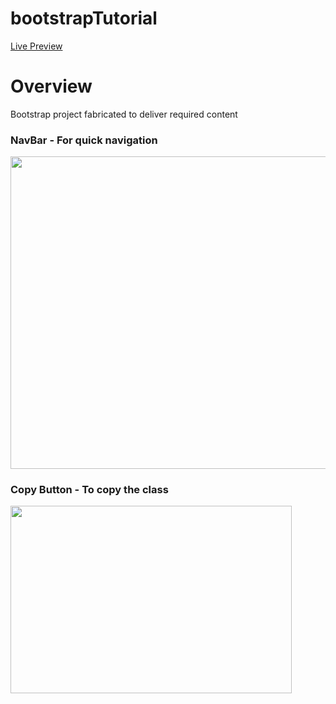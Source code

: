 # bootstrapTutorial
[Live Preview](https://bootstraptutorial.netlify.app/)

# Overview
Bootstrap project fabricated to deliver required content

### NavBar - For quick navigation
<img src="https://user-images.githubusercontent.com/76637730/172326632-66ba2c64-f1bd-40aa-8292-6a41fd2989d8.png" width="750" height="500" />

### Copy Button - To copy the class
<img src="https://user-images.githubusercontent.com/76637730/172326920-8f86926e-a9e2-4be0-bae3-d615fd1c53a3.png" width="450" height="300" />
